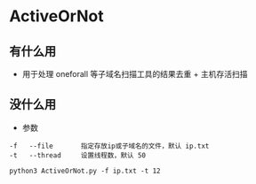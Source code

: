 # ActiveOrNot

## 有什么用
* 用于处理 oneforall 等子域名扫描工具的结果去重 + 主机存活扫描

## 没什么用
* 参数
```
-f   --file       指定存放ip或子域名的文件，默认 ip.txt
-t   --thread     设置线程数，默认 50

python3 ActiveOrNot.py -f ip.txt -t 12
```
